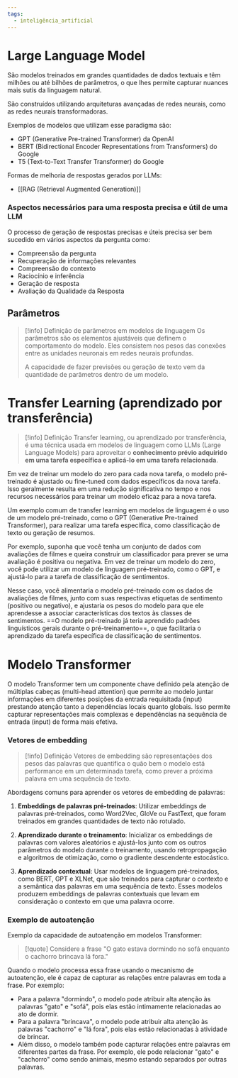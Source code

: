 ```yaml
---
tags:
  - inteligência_artificial
---
```

# Large Language Model

São modelos treinados em grandes quantidades de dados textuais e têm milhões ou até bilhões de parâmetros, o que lhes permite capturar nuances mais sutis da linguagem natural.

São construídos utilizando arquiteturas avançadas de redes neurais, como as redes neurais transformadoras.

Exemplos de modelos que utilizam esse paradigma são:
- GPT (Generative Pre-trained Transformer) da OpenAI
- BERT (Bidirectional Encoder Representations from Transformers) do Google
- T5 (Text-to-Text Transfer Transformer) do Google

Formas de melhoria de respostas gerados por LLMs:
- [[RAG (Retrieval Augmented Generation)]]

### Aspectos necessários para uma resposta precisa e útil de uma LLM

O processo de geração de respostas precisas e úteis precisa ser bem sucedido em vários aspectos da pergunta como:

- Compreensão da pergunta
- Recuperação de informações relevantes
- Compreensão do contexto
- Raciocínio e inferência
- Geração de resposta
- Avaliação da Qualidade da Resposta

## Parâmetros

> [!info] Definição de parâmetros em modelos de linguagem
> Os parâmetros são os elementos ajustáveis que definem o comportamento do modelo. Eles consistem nos pesos das conexões entre as unidades neuronais em redes neurais profundas.
> 
> A capacidade de fazer previsões ou geração de texto vem da quantidade de parâmetros dentro de um modelo.

# Transfer Learning (aprendizado por transferência)

> [!info] Definição
> Transfer learning, ou aprendizado por transferência, é uma técnica usada em modelos de linguagem como LLMs (Large Language Models) para aproveitar o **conhecimento prévio adquirido em uma tarefa específica e aplicá-lo em uma tarefa relacionada**. 

Em vez de treinar um modelo do zero para cada nova tarefa, o modelo pré-treinado é ajustado ou fine-tuned com dados específicos da nova tarefa. Isso geralmente resulta em uma redução significativa no tempo e nos recursos necessários para treinar um modelo eficaz para a nova tarefa. 

Um exemplo comum de transfer learning em modelos de linguagem é o uso de um modelo pré-treinado, como o GPT (Generative Pre-trained Transformer), para realizar uma tarefa específica, como classificação de texto ou geração de resumos.

Por exemplo, suponha que você tenha um conjunto de dados com avaliações de filmes e queira construir um classificador para prever se uma avaliação é positiva ou negativa. Em vez de treinar um modelo do zero, você pode utilizar um modelo de linguagem pré-treinado, como o GPT, e ajustá-lo para a tarefa de classificação de sentimentos.

Nesse caso, você alimentaria o modelo pré-treinado com os dados de avaliações de filmes, junto com suas respectivas etiquetas de sentimento (positivo ou negativo), e ajustaria os pesos do modelo para que ele aprendesse a associar características dos textos às classes de sentimentos. ==O modelo pré-treinado já teria aprendido padrões linguísticos gerais durante o pré-treinamento==, o que facilitaria o aprendizado da tarefa específica de classificação de sentimentos.

# Modelo Transformer

O modelo Transformer tem um componente chave definido pela atenção de múltiplas cabeças (multi-head attention) que permite ao modelo juntar informações em diferentes posições da entrada requisitada (input) prestando atenção tanto a dependências locais quanto globais. Isso permite capturar representações mais complexas e dependências na sequência de entrada (input) de forma mais efetiva.

### Vetores de embedding

> [!info] Definição
> Vetores de embedding são representações dos pesos das palavras que quantifica o quão bem o modelo está performance em um determinada tarefa, como prever a próxima palavra em uma sequência de texto.

Abordagens comuns para aprender os vetores de embedding de palavras:

1. **Embeddings de palavras pré-treinados**: Utilizar embeddings de palavras pré-treinados, como Word2Vec, GloVe ou FastText, que foram treinados em grandes quantidades de texto não rotulado. 
    
2. **Aprendizado durante o treinamento**: Inicializar os embeddings de palavras com valores aleatórios e ajustá-los junto com os outros parâmetros do modelo durante o treinamento, usando retropropagação e algoritmos de otimização, como o gradiente descendente estocástico.
    
3. **Aprendizado contextual**: Usar modelos de linguagem pré-treinados, como BERT, GPT e XLNet, que são treinados para capturar o contexto e a semântica das palavras em uma sequência de texto. Esses modelos produzem embeddings de palavras contextuais que levam em consideração o contexto em que uma palavra ocorre.

### Exemplo de autoatenção

Exemplo da capacidade de autoatenção em modelos Transformer:

> [!quote] Considere a frase
> "O gato estava dormindo no sofá enquanto o cachorro brincava lá fora."

Quando o modelo processa essa frase usando o mecanismo de autoatenção, ele é capaz de capturar as relações entre palavras em toda a frase. Por exemplo:

- Para a palavra "dormindo", o modelo pode atribuir alta atenção às palavras "gato" e "sofá", pois elas estão intimamente relacionadas ao ato de dormir.
- Para a palavra "brincava", o modelo pode atribuir alta atenção às palavras "cachorro" e "lá fora", pois elas estão relacionadas à atividade de brincar.
- Além disso, o modelo também pode capturar relações entre palavras em diferentes partes da frase. Por exemplo, ele pode relacionar "gato" e "cachorro" como sendo animais, mesmo estando separados por outras palavras.